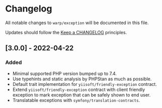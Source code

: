 # Changelog

All notable changes to `warp/exception` will be documented in this file.

Updates should follow the [Keep a CHANGELOG](http://keepachangelog.com/) principles.

## [3.0.0] - 2022-04-22

### Added

- Minimal supported PHP version bumped up to 7.4.
- Use typehints and static analysis by PHPStan as much as possible.
- Default trait implementation for `yiisoft/friendly-exception` contract.
- Extend `yiisoft/friendly-exception` contract with client friendly exception to mark exception that can be safely shown
  to end user.
- Translatable exceptions with `symfony/translation-contracts`.
